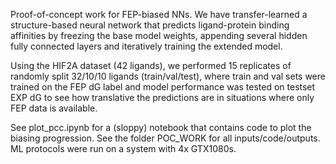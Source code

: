 Proof-of-concept work for FEP-biased NNs. We have transfer-learned a structure-based neural network that predicts ligand-protein binding affinities by freezing the base model weights, appending several hidden fully connected layers and iteratively training the extended model.



Using the HIF2A dataset (42 ligands), we performed 15 replicates of randomly split 32/10/10 ligands (train/val/test), where train and val sets were trained on the FEP dG label and model performance was tested on testset EXP dG to see how translative the predictions are in situations where only FEP data is available.



See plot_pcc.ipynb for a (sloppy) notebook that contains code to plot the biasing progression. See the folder POC_WORK for all inputs/code/outputs. ML protocols were run on a system with 4x GTX1080s.